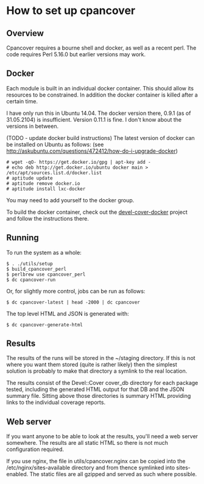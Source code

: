 How to set up cpancover
=======================

Overview
--------

Cpancover requires a bourne shell and docker, as well as a recent perl.  The
code requires Perl 5.16.0 but earlier versions may work.

Docker
------

Each module is built in an individual docker container.  This should allow its
resources to be constrained.  In addition the docker container is killed after a
certain time.

I have only run this in Ubuntu 14.04.  The docker version there, 0.9.1 (as of
31.05.2104) is insufficient.  Version 0.11.1 is fine.  I don't know about the
versions in between.

(TODO - update docker build instructions)
The latest version of docker can be installed on Ubuntu as follows:
(see http://askubuntu.com/questions/472412/how-do-i-upgrade-docker)

    # wget -qO- https://get.docker.io/gpg | apt-key add -
    # echo deb http://get.docker.io/ubuntu docker main > /etc/apt/sources.list.d/docker.list
    # aptitude update
    # aptitude remove docker.io
    # aptitude install lxc-docker

You may need to add yourself to the docker group.

To build the docker container, check out the
[devel-cover-docker](https://github.com/pjcj/devel-cover-docker) project and
follow the instructions there.

Running
-------

To run the system as a whole:

    $ . ./utils/setup
    $ build_cpancover_perl
    $ perlbrew use cpancover_perl
    $ dc cpancover-run

Or, for slightly more control, jobs can be run as follows:

    $ dc cpancover-latest | head -2000 | dc cpancover

The top level HTML and JSON is generated with:

    $ dc cpancover-generate-html

Results
-------

The results of the runs will be stored in the ~/staging directory.  If this is
not where you want them stored (quite is rather likely) then the simplest
solution is probably to make that directory a symlink to the real location.

The results consist of the Devel::Cover cover_db directory for each package
tested, including the generated HTML output for that DB and the JSON summary
file.  Sitting above those directories is summary HTML providing links to the
individual coverage reports.

Web server
----------

If you want anyone to be able to look at the results, you'll need a web server
somewhere.  The results are all static HTML so there is not much configuration
required.

If you use nginx, the file in utils/cpancover.nginx can be copied into the
/etc/nginx/sites-available directory and from thence symlinked into
sites-enabled.  The static files are all gzipped and served as such where
possible.
